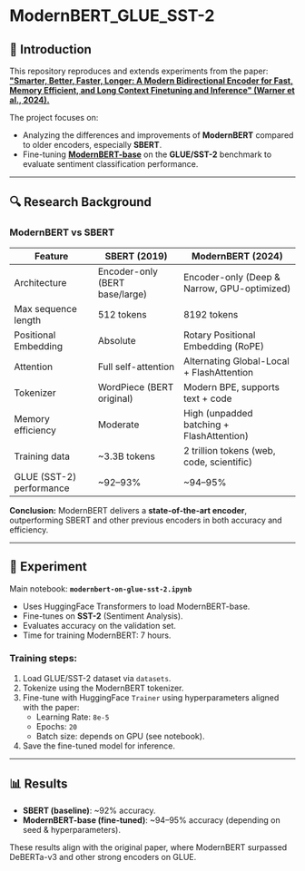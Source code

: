 # ModernBERT_GLUE_SST-2

## 📌 Introduction  

This repository reproduces and extends experiments from the paper:  
[**"Smarter, Better, Faster, Longer: A Modern Bidirectional Encoder for Fast, Memory Efficient, and Long Context Finetuning and Inference" (Warner et al., 2024).**](https://arxiv.org/pdf/2412.13663)  

The project focuses on:  
- Analyzing the differences and improvements of **ModernBERT** compared to older encoders, especially **SBERT**.  
- Fine-tuning [**ModernBERT-base**](https://huggingface.co/answerdotai/ModernBERT-base) on the **GLUE/SST-2** benchmark to evaluate sentiment classification performance.  

---

## 🔍 Research Background   

### ModernBERT vs SBERT  

| Feature                  | SBERT (2019)                                | ModernBERT (2024) |
|--------------------------|----------------------------------------------|--------------------|
| Architecture             | Encoder-only (BERT base/large)              | Encoder-only (Deep & Narrow, GPU-optimized) |
| Max sequence length      | 512 tokens                                  | 8192 tokens |
| Positional Embedding     | Absolute                                    | Rotary Positional Embedding (RoPE) |
| Attention                | Full self-attention                         | Alternating Global-Local + FlashAttention |
| Tokenizer                | WordPiece (BERT original)                   | Modern BPE, supports text + code |
| Memory efficiency        | Moderate                                    | High (unpadded batching + FlashAttention) |
| Training data            | ~3.3B tokens                                | 2 trillion tokens (web, code, scientific) |
| GLUE (SST-2) performance | ~92–93%                                     | ~94–95% |

**Conclusion:** ModernBERT delivers a **state-of-the-art encoder**, outperforming SBERT and other previous encoders in both accuracy and efficiency.

---

## 🧪 Experiment 

Main notebook: **`modernbert-on-glue-sst-2.ipynb`**  
- Uses HuggingFace Transformers to load ModernBERT-base.  
- Fine-tunes on **SST-2** (Sentiment Analysis).  
- Evaluates accuracy on the validation set.
- Time for training ModernBERT: 7 hours.

### Training steps:  
1. Load GLUE/SST-2 dataset via `datasets`.  
2. Tokenize using the ModernBERT tokenizer.  
3. Fine-tune with HuggingFace `Trainer` using hyperparameters aligned with the paper:  
   - Learning Rate: `8e-5`  
   - Epochs: `20`  
   - Batch size: depends on GPU (see notebook).  
4. Save the fine-tuned model for inference.  

---

## 📊 Results  

- **SBERT (baseline)**: ~92% accuracy.  
- **ModernBERT-base (fine-tuned)**: ~94–95% accuracy (depending on seed & hyperparameters).  

These results align with the original paper, where ModernBERT surpassed DeBERTa-v3 and other strong encoders on GLUE. 

